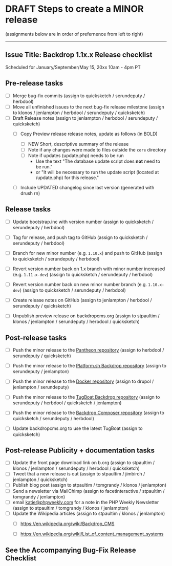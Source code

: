 DRAFT Steps to create a MINOR release
=====================================

(assignments below are in order of prefernence from left to right)

---
Issue Title:   Backdrop 1.1x.x Release checklist
---

Scheduled for January/September/May 15, 20xx 10am - 4pm PT

## Pre-release tasks

- [ ] Merge bug-fix commits (assign to quicksketch / serundeputy / herbdool)
- [ ] Move all unfinished issues to the next bug-fix release milestone (assign to klonos / jenlampton / herbdool / serundeputy / quicksketch)
- [ ] Draft Release notes (assign to jenlampton / herbdool / serundeputy / quicksketch)
  - [ ] Copy Preview release release notes, update as follows (in BOLD)
    - [ ] NEW Short, descriptive summary of the release
    - [ ] Note if any changes were made to files outside the `core` directory
    - [ ] Note if updates (update.php) needs to be run
      - Use the text "The database update script does **not** need to be run."
      - or "It will be necessary to run the update script (located at /update.php) for this release."
  - [ ] Include UPDATED changelog since last version (generated with drush rn)


## Release tasks

- [ ] Update bootstrap.inc with version number (assign to quicksketch / serundeputy / herbdool)
- [ ] Tag for release, and push tag to GitHub (assign to quicksketch / serundeputy / herbdool)
- [ ] Branch for new minor number (e.g. `1.10.x`) and push to GitHub (assign to quicksketch / serundeputy / herbdool)
- [ ] Revert version number back on 1.x branch with minor number increased (e.g. `1.11.x-dev`) (assign to quicksketch / serundeputy / herbdool)
- [ ] Revert version number back on new minor number branch (e.g. `1.10.x-dev`) (assign to quicksketch / serundeputy / herbdool)
- [ ] Create release notes on GitHub (assign to jenlampton / herbdool / serundeputy / quicksketch)
- [ ] Unpublish preview release on backdropcms.org (assign to stpaultim / klonos / jenlampton / serundeputy / herbdool / quicksketch)


## Post-release tasks

- [ ] Push the minor release to the [Pantheon repository](https://github.com/backdrop-ops/backdrop-pantheon) (assign to herbdool / serundeputy / quicksketch)
- [ ] Push the minor release to the [Platform.sh Backdrop repository](https://github.com/platformsh/platformsh-example-backdrop) (assign to serundeputy / jenlampton)
- [ ] Push the minor release to the [Docker repository](https://github.com/docker-library/official-images/blob/master/library/backdrop) (assign to drupol / jenlampton / serundeputy)
- [ ] Push the minor release to the [TugBoat Backdrop repository](https://github.com/backdrop-ops/backdrop-tugboat) (assign to serundeputy / herbdool / quicksketch / jenlampton)
- [ ] Push the minor release to the [Backdrop Composer repository](https://github.com/backdrop-ops/backdrop-composer) (assign to quicksketch / serundeputy / herbdool)
- [ ] Update backdropcms.org to use the latest TugBoat (assign to quicksketch)


## Post-release Publicity + documentation tasks

- [ ] Update the front page download link on b.org (assign to stpaultim / klonos / jenlampton / serundeputy / herbdool / quicksketch)
- [ ] Tweet that a new release is out (assign to stpaultim / jimbirch / jenlampton / quicksketch)
- [ ] Publish blog post (assign to stpaultim / tomgrandy / klonos / jenlampton)
- [ ] Send a newsletter via MailChimp (assign to facetinteractive / stpaultim / tomgrandy / jenlampton)
- [ ] email katie@phpweekly.com for a note in the PHP Weekly Newsletter (assign to stpaultim / tomgrandy / klonos / jenlampton)
- [ ] Update the Wikipedia articles (assign to stpaultim / klonos / jenlampton)
  - [ ] https://en.wikipedia.org/wiki/Backdrop_CMS
  - [ ] https://en.wikipedia.org/wiki/List_of_content_management_systems


See the Accompanying Bug-Fix Release Checklist
----------------------------------------------
